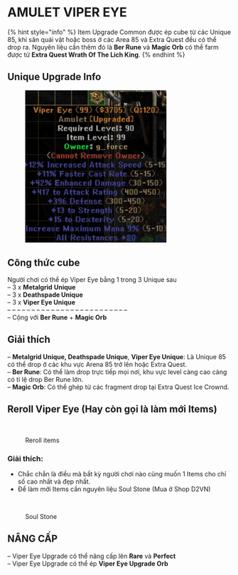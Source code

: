 # AMULET VIPER EYE

{% hint style="info" %}
Item Upgrade Common được ép cube từ các Unique 85, khi săn quái vật hoặc boss ở các Area 85 và Extra Quest đều có thể drop ra. Nguyên liệu cần thêm đó là **Ber Rune** và **Magic Orb** có thể farm được từ **Extra Quest Wrath Of The Lich King**.
{% endhint %}

Unique Upgrade Info\
 <a href="#unique-upgrade-info" id="unique-upgrade-info"></a>
-------------------------------------------------------------

<figure><img src="../../.gitbook/assets/image (11).png" alt="" width="318"><figcaption></figcaption></figure>

## **Công thức cube**

Người chơi có thể ép Viper Eye bằng 1 trong 3 Unique sau\
– 3 x **Metalgrid** **Unique**\
– 3 x **Deathspade Unique**\
– 3 x **Viper Eye Unique**\
– – – – – – – – – – – – – – – – – – – – – – – – –\
– Cộng với **Ber Rune** + **Magic Orb**





## **Giải thích**

– **Metalgrid Unique, Deathspade Unique**, **Viper Eye Unique**: Là Unique 85 có thể drop ở các khu vực Arena 85 trở lên hoặc Extra Quest.\
– **Ber Rune**: Có thể làm drop trực tiếp mọi nơi, khu vực level càng cao càng có tỉ lệ drop Ber Rune lớn.\
– **Magic Orb**: Có thể ghép từ các fragment drop tại Extra Quest Ice Crownd.



## Reroll Viper Eye (Hay còn gọi là làm mới Items)

<figure><img src="../../.gitbook/assets/VieprEye.gif" alt=""><figcaption><p>Reroll items</p></figcaption></figure>

### Giải thích:

* Chắc chắn là điều mà bất kỳ người chơi nào cũng muốn 1 Items cho chỉ số cao nhất và đẹp nhất.
* Để làm mới Items cần nguyên liệu Soul Stone (Mua ở Shop D2VN)

<figure><img src="../../.gitbook/assets/SoulSton.gif" alt=""><figcaption><p>Soul Stone</p></figcaption></figure>



## **NÂNG CẤP**

– Viper Eye Upgrade có thể nâng cấp lên **Rare** và **Perfect**\
– Viper Eye Upgrade có thể ép **Viper Eye Upgrade Orb**
